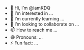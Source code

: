 - 👋 Hi, I’m @iamKDQ
- 👀 I’m interested in ...
- 🌱 I’m currently learning ...
- 💞️ I’m looking to collaborate on ...
- 📫 How to reach me ...
- 😄 Pronouns: ...
- ⚡ Fun fact: ...

<!---
iamKDQ/iamKDQ is a ✨ special ✨ repository because its `README.md` (this file) appears on your GitHub profile.
You can click the Preview link to take a look at your changes.
--->
